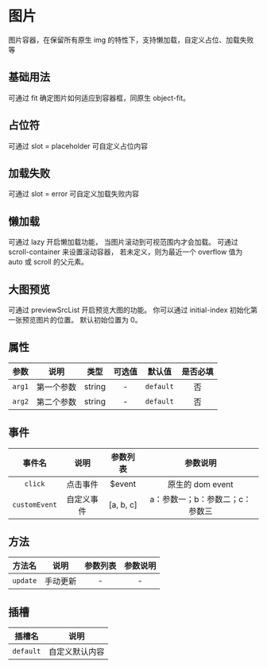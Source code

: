 <!-- 加载 demo 组件 start -->
<script setup>
import demo from './demo.vue'
import demo2 from './demo2.vue'
import demo3 from './demo3.vue'
import demo4 from './demo4.vue'
import demo5 from './demo5.vue'
</script>
<!-- 加载 demo 组件 end -->

<!-- 正文开始 -->

# 图片

图片容器，在保留所有原生 img 的特性下，支持懒加载，自定义占位、加载失败等

## 基础用法

可通过 fit 确定图片如何适应到容器框，同原生 object-fit。

<demo-preview comp-name="Image" demo-name="demo">
  <demo />
</demo-preview>

## 占位符

可通过 slot = placeholder 可自定义占位内容

<demo-preview comp-name="Image" demo-name="demo2">
  <demo2 />
</demo-preview>

## 加载失败

可通过 slot = error 可自定义加载失败内容

<demo-preview comp-name="Image" demo-name="demo3">
  <demo3 />
</demo-preview>

## 懒加载

可通过 lazy 开启懒加载功能， 当图片滚动到可视范围内才会加载。 可通过 scroll-container 来设置滚动容器， 若未定义，则为最近一个 overflow 值为 auto 或 scroll 的父元素。

<demo-preview comp-name="Image" demo-name="demo4">
  <demo4 />
</demo-preview>

## 大图预览

可通过 previewSrcList 开启预览大图的功能。 你可以通过 initial-index 初始化第一张预览图片的位置。 默认初始位置为 0。

<demo-preview comp-name="Image" demo-name="demo5">
  <demo5 />
</demo-preview>

## 属性

|  参数  |    说明    |  类型  | 可选值 |  默认值   | 是否必填 |
| :----: | :--------: | :----: | :----: | :-------: | :------: |
| `arg1` | 第一个参数 | string |   -    | `default` |    否    |
| `arg2` | 第二个参数 | string |   -    | `default` |    否    |

## 事件

|    事件名     |    说明    | 参数列表  |            参数说明             |
| :-----------: | :--------: | :-------: | :-----------------------------: |
|    `click`    |  点击事件  |  $event   |        原生的 dom event         |
| `customEvent` | 自定义事件 | [a, b, c] | a：参数一；b：参数二；c：参数三 |

## 方法

|  方法名  |   说明   | 参数列表 | 参数说明 |
| :------: | :------: | :------: | :------: |
| `update` | 手动更新 |    -     |    -     |

## 插槽

|  插槽名   |      说明      |
| :-------: | :------------: |
| `default` | 自定义默认内容 |
